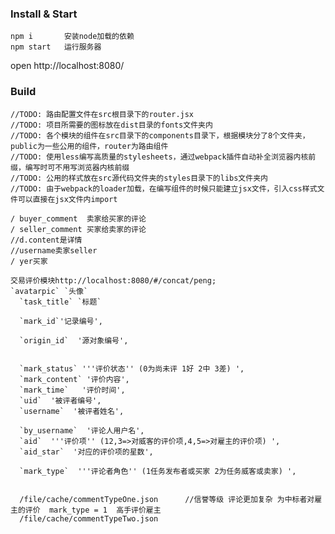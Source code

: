 ### Install & Start

```enter shell
npm i       安装node加载的依赖
npm start   运行服务器
```

open http://localhost:8080/

### Build

```//TODO: 项目使用webpack打包代码压缩，生成的文件夹为dist文件夹，src为源代码文件夹，如果要修改请修改源代码文件夹下的文件
//TODO: 路由配置文件在src根目录下的router.jsx
//TODO: 项目所需要的图标放在dist目录的fonts文件夹内
//TODO: 各个模块的组件在src目录下的components目录下，根据模块分了8个文件夹，public为一些公用的组件，router为路由组件
//TODO: 使用less编写高质量的stylesheets，通过webpack插件自动补全浏览器内核前缀，编写时可不用写浏览器内核前缀
//TODO: 公用的样式放在src源代码文件夹的styles目录下的libs文件夹内
//TODO: 由于webpack的loader加载，在编写组件的时候只能建立jsx文件，引入css样式文件可以直接在jsx文件内import
```

```/file/cache/companyMalldetail.json商品详情、评价详情一起
/ buyer_comment  卖家给买家的评论
/ seller_comment 买家给卖家的评论
//d.content是详情
//username卖家seller
/ yer买家

交易评价模块http://localhost:8080/#/concat/peng;
`avatarpic` `头像`
  `task_title` `标题`

  `mark_id`'记录编号',

  `origin_id`  '源对象编号',


  `mark_status` '''评价状态'' (0为尚未评 1好 2中 3差) ',
  `mark_content` '评价内容',
  `mark_time`   '评价时间',
  `uid`  '被评者编号',
  `username`  '被评者姓名',

  `by_username`  '评论人用户名',
  `aid`  '''评价项'' (12,3=>对威客的评价项,4,5=>对雇主的评价项) ',
  `aid_star`  '对应的评价项的星数',

  `mark_type`  '''评论者角色'' (1任务发布者或买家 2为任务威客或卖家) ',


  /file/cache/commentTypeOne.json      //信誉等级 评论更加复杂 为中标者对雇主的评价  mark_type = 1  高手评价雇主
  /file/cache/commentTypeTwo.json
